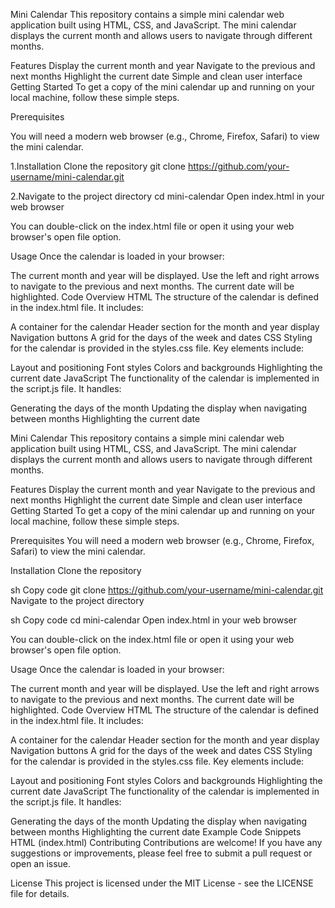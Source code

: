 Mini Calendar
This repository contains a simple mini calendar web application built using HTML, CSS, and JavaScript. The mini calendar displays the current month and allows users to navigate through different months.

Features
Display the current month and year
Navigate to the previous and next months
Highlight the current date
Simple and clean user interface
Getting Started
To get a copy of the mini calendar up and running on your local machine, follow these simple steps.

Prerequisites

You will need a modern web browser (e.g., Chrome, Firefox, Safari) to view the mini calendar.

1.Installation
Clone the repository
git clone https://github.com/your-username/mini-calendar.git

2.Navigate to the project directory
cd mini-calendar
Open index.html in your web browser

You can double-click on the index.html file or open it using your web browser's open file option.

Usage
Once the calendar is loaded in your browser:

The current month and year will be displayed.
Use the left and right arrows to navigate to the previous and next months.
The current date will be highlighted.
Code Overview
HTML
The structure of the calendar is defined in the index.html file. It includes:

A container for the calendar
Header section for the month and year display
Navigation buttons
A grid for the days of the week and dates
CSS
Styling for the calendar is provided in the styles.css file. Key elements include:

Layout and positioning
Font styles
Colors and backgrounds
Highlighting the current date
JavaScript
The functionality of the calendar is implemented in the script.js file. It handles:

Generating the days of the month
Updating the display when navigating between months
Highlighting the current date

Mini Calendar
This repository contains a simple mini calendar web application built using HTML, CSS, and JavaScript. The mini calendar displays the current month and allows users to navigate through different months.

Features
Display the current month and year
Navigate to the previous and next months
Highlight the current date
Simple and clean user interface
Getting Started
To get a copy of the mini calendar up and running on your local machine, follow these simple steps.

Prerequisites
You will need a modern web browser (e.g., Chrome, Firefox, Safari) to view the mini calendar.

Installation
Clone the repository

sh
Copy code
git clone https://github.com/your-username/mini-calendar.git
Navigate to the project directory

sh
Copy code
cd mini-calendar
Open index.html in your web browser

You can double-click on the index.html file or open it using your web browser's open file option.

Usage
Once the calendar is loaded in your browser:

The current month and year will be displayed.
Use the left and right arrows to navigate to the previous and next months.
The current date will be highlighted.
Code Overview
HTML
The structure of the calendar is defined in the index.html file. It includes:

A container for the calendar
Header section for the month and year display
Navigation buttons
A grid for the days of the week and dates
CSS
Styling for the calendar is provided in the styles.css file. Key elements include:

Layout and positioning
Font styles
Colors and backgrounds
Highlighting the current date
JavaScript
The functionality of the calendar is implemented in the script.js file. It handles:

Generating the days of the month
Updating the display when navigating between months
Highlighting the current date
Example Code Snippets
HTML (index.html)
Contributing
Contributions are welcome! If you have any suggestions or improvements, please feel free to submit a pull request or open an issue.

License
This project is licensed under the MIT License - see the LICENSE file for details.


